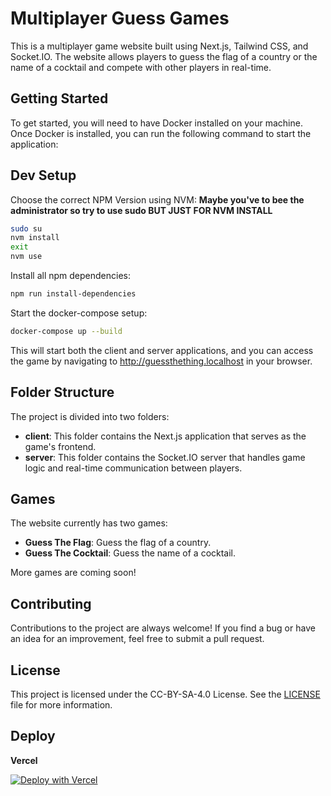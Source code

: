 # Multiplayer Guess Games

This is a multiplayer game website built using Next.js, Tailwind CSS, and Socket.IO.
The website allows players to guess
the flag of a country or the name of a cocktail and compete with other players in real-time.

## Getting Started

To get started, you will need to have Docker installed on your machine.
Once Docker is installed, you can run the
following command to start the application:

## Dev Setup
Choose the correct NPM Version using NVM:
**Maybe you've to bee the administrator so try to use sudo BUT JUST FOR NVM INSTALL**

```bash
sudo su
nvm install 
exit
nvm use
```

Install all npm dependencies:

```bash
npm run install-dependencies
```

Start the docker-compose setup:

```bash
docker-compose up --build
```

This will start both the client and server applications,
and you can access the game by navigating to http://guessthething.localhost in your browser.

## Folder Structure

The project is divided into two folders:

- **client**: This folder contains the Next.js application that serves as the game's frontend.
- **server**: This folder contains the Socket.IO server that handles game logic and real-time communication between
  players.

## Games

The website currently has two games:

- **Guess The Flag**: Guess the flag of a country.
- **Guess The Cocktail**: Guess the name of a cocktail.

More games are coming soon!

## Contributing

Contributions to the project are always welcome!
If you find a bug or have an idea for an improvement, feel free to
submit a pull request.

## License

This project is licensed under the CC-BY-SA-4.0 License. See the [LICENSE](LICENSE) file for more information.

## Deploy

**Vercel**

[![Deploy with Vercel](https://vercel.com/button)](https://vercel.com/new/clone?repository-url=https://github.com/uhmarlon/guess-the-flag)

